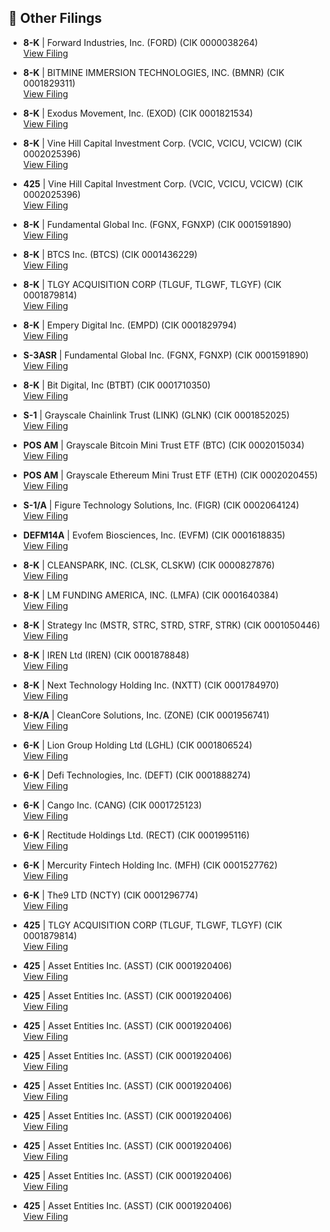 ## 📁 Other Filings

- **8-K** | Forward Industries, Inc.  (FORD)  (CIK 0000038264)  
  [View Filing](https://www.sec.gov/Archives/edgar/data/38264/000168316825006734/0001683168-25-006734-index.htm)

- **8-K** | BITMINE IMMERSION TECHNOLOGIES, INC.  (BMNR)  (CIK 0001829311)  
  [View Filing](https://www.sec.gov/Archives/edgar/data/1829311/000149315225012776/0001493152-25-012776-index.htm)

- **8-K** | Exodus Movement, Inc.  (EXOD)  (CIK 0001821534)  
  [View Filing](https://www.sec.gov/Archives/edgar/data/1821534/000095017025113366/0000950170-25-113366-index.htm)

- **8-K** | Vine Hill Capital Investment Corp.  (VCIC, VCICU, VCICW)  (CIK 0002025396)  
  [View Filing](https://www.sec.gov/Archives/edgar/data/2025396/000121390025085305/0001213900-25-085305-index.htm)

- **425** | Vine Hill Capital Investment Corp.  (VCIC, VCICU, VCICW)  (CIK 0002025396)  
  [View Filing](https://www.sec.gov/Archives/edgar/data/2025396/000121390025085311/0001213900-25-085311-index.htm)

- **8-K** | Fundamental Global Inc.  (FGNX, FGNXP)  (CIK 0001591890)  
  [View Filing](https://www.sec.gov/Archives/edgar/data/1591890/000164117225026794/0001641172-25-026794-index.htm)

- **8-K** | BTCS Inc.  (BTCS)  (CIK 0001436229)  
  [View Filing](https://www.sec.gov/Archives/edgar/data/1436229/000164117225026811/0001641172-25-026811-index.htm)

- **8-K** | TLGY ACQUISITION CORP  (TLGUF, TLGWF, TLGYF)  (CIK 0001879814)  
  [View Filing](https://www.sec.gov/Archives/edgar/data/1879814/000121390025085171/0001213900-25-085171-index.htm)

- **8-K** | Empery Digital Inc.  (EMPD)  (CIK 0001829794)  
  [View Filing](https://www.sec.gov/Archives/edgar/data/1829794/000168316825006738/0001683168-25-006738-index.htm)

- **S-3ASR** | Fundamental Global Inc.  (FGNX, FGNXP)  (CIK 0001591890)  
  [View Filing](https://www.sec.gov/Archives/edgar/data/1591890/000164117225026808/0001641172-25-026808-index.htm)

- **8-K** | Bit Digital, Inc  (BTBT)  (CIK 0001710350)  
  [View Filing](https://www.sec.gov/Archives/edgar/data/1710350/000121390025085266/0001213900-25-085266-index.htm)

- **S-1** | Grayscale Chainlink Trust (LINK)  (GLNK)  (CIK 0001852025)  
  [View Filing](https://www.sec.gov/Archives/edgar/data/1852025/000119312525197401/0001193125-25-197401-index.htm)

- **POS AM** | Grayscale Bitcoin Mini Trust ETF  (BTC)  (CIK 0002015034)  
  [View Filing](https://www.sec.gov/Archives/edgar/data/2015034/000201503425000003/0002015034-25-000003-index.htm)

- **POS AM** | Grayscale Ethereum Mini Trust ETF  (ETH)  (CIK 0002020455)  
  [View Filing](https://www.sec.gov/Archives/edgar/data/2020455/000202045525000007/0002020455-25-000007-index.htm)

- **S-1/A** | Figure Technology Solutions, Inc.  (FIGR)  (CIK 0002064124)  
  [View Filing](https://www.sec.gov/Archives/edgar/data/2064124/000162828025041731/0001628280-25-041731-index.htm)

- **DEFM14A** | Evofem Biosciences, Inc.  (EVFM)  (CIK 0001618835)  
  [View Filing](https://www.sec.gov/Archives/edgar/data/1618835/000164117225026774/0001641172-25-026774-index.htm)

- **8-K** | CLEANSPARK, INC.  (CLSK, CLSKW)  (CIK 0000827876)  
  [View Filing](https://www.sec.gov/Archives/edgar/data/827876/000095017025113381/0000950170-25-113381-index.htm)

- **8-K** | LM FUNDING AMERICA, INC.  (LMFA)  (CIK 0001640384)  
  [View Filing](https://www.sec.gov/Archives/edgar/data/1640384/000095017025113368/0000950170-25-113368-index.htm)

- **8-K** | Strategy Inc  (MSTR, STRC, STRD, STRF, STRK)  (CIK 0001050446)  
  [View Filing](https://www.sec.gov/Archives/edgar/data/1050446/000095017025113360/0000950170-25-113360-index.htm)

- **8-K** | IREN Ltd  (IREN)  (CIK 0001878848)  
  [View Filing](https://www.sec.gov/Archives/edgar/data/1878848/000114036125034232/0001140361-25-034232-index.htm)

- **8-K** | Next Technology Holding Inc.  (NXTT)  (CIK 0001784970)  
  [View Filing](https://www.sec.gov/Archives/edgar/data/1784970/000121390025085190/0001213900-25-085190-index.htm)

- **8-K/A** | CleanCore Solutions, Inc.  (ZONE)  (CIK 0001956741)  
  [View Filing](https://www.sec.gov/Archives/edgar/data/1956741/000121390025085268/0001213900-25-085268-index.htm)

- **6-K** | Lion Group Holding Ltd  (LGHL)  (CIK 0001806524)  
  [View Filing](https://www.sec.gov/Archives/edgar/data/1806524/000121390025085296/0001213900-25-085296-index.htm)

- **6-K** | Defi Technologies, Inc.  (DEFT)  (CIK 0001888274)  
  [View Filing](https://www.sec.gov/Archives/edgar/data/1888274/000127956925000959/0001279569-25-000959-index.htm)

- **6-K** | Cango Inc.  (CANG)  (CIK 0001725123)  
  [View Filing](https://www.sec.gov/Archives/edgar/data/1725123/000110465925087961/0001104659-25-087961-index.htm)

- **6-K** | Rectitude Holdings Ltd.  (RECT)  (CIK 0001995116)  
  [View Filing](https://www.sec.gov/Archives/edgar/data/1995116/000121390025085303/0001213900-25-085303-index.htm)

- **6-K** | Mercurity Fintech Holding Inc.  (MFH)  (CIK 0001527762)  
  [View Filing](https://www.sec.gov/Archives/edgar/data/1527762/000164117225026767/0001641172-25-026767-index.htm)

- **6-K** | The9 LTD  (NCTY)  (CIK 0001296774)  
  [View Filing](https://www.sec.gov/Archives/edgar/data/1296774/000110465925087956/0001104659-25-087956-index.htm)

- **425** | TLGY ACQUISITION CORP  (TLGUF, TLGWF, TLGYF)  (CIK 0001879814)  
  [View Filing](https://www.sec.gov/Archives/edgar/data/1879814/000121390025085278/0001213900-25-085278-index.htm)

- **425** | Asset Entities Inc.  (ASST)  (CIK 0001920406)  
  [View Filing](https://www.sec.gov/Archives/edgar/data/1920406/000095010325011369/0000950103-25-011369-index.htm)

- **425** | Asset Entities Inc.  (ASST)  (CIK 0001920406)  
  [View Filing](https://www.sec.gov/Archives/edgar/data/1920406/000095010325011367/0000950103-25-011367-index.htm)

- **425** | Asset Entities Inc.  (ASST)  (CIK 0001920406)  
  [View Filing](https://www.sec.gov/Archives/edgar/data/1920406/000095010325011350/0000950103-25-011350-index.htm)

- **425** | Asset Entities Inc.  (ASST)  (CIK 0001920406)  
  [View Filing](https://www.sec.gov/Archives/edgar/data/1920406/000095010325011352/0000950103-25-011352-index.htm)

- **425** | Asset Entities Inc.  (ASST)  (CIK 0001920406)  
  [View Filing](https://www.sec.gov/Archives/edgar/data/1920406/000095010325011351/0000950103-25-011351-index.htm)

- **425** | Asset Entities Inc.  (ASST)  (CIK 0001920406)  
  [View Filing](https://www.sec.gov/Archives/edgar/data/1920406/000095010325011365/0000950103-25-011365-index.htm)

- **425** | Asset Entities Inc.  (ASST)  (CIK 0001920406)  
  [View Filing](https://www.sec.gov/Archives/edgar/data/1920406/000095010325011366/0000950103-25-011366-index.htm)

- **425** | Asset Entities Inc.  (ASST)  (CIK 0001920406)  
  [View Filing](https://www.sec.gov/Archives/edgar/data/1920406/000095010325011370/0000950103-25-011370-index.htm)

- **425** | Asset Entities Inc.  (ASST)  (CIK 0001920406)  
  [View Filing](https://www.sec.gov/Archives/edgar/data/1920406/000095010325011373/0000950103-25-011373-index.htm)

